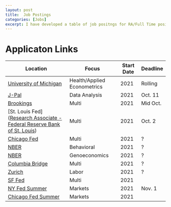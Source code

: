 ```yaml
---
layout: post
title:  Job Postings
categories: [Jobs]
excerpt: I have developed a table of job positngs for RA/Full Time positions below.
---
```



# Applicaton Links

| Location                                                     | Focus                       | Start Date | Deadline |
| ------------------------------------------------------------ | --------------------------- | ---------- | -------- |
| [University of Michigan](https://users.nber.org/~kowalski/Kowalski.Latest.RA.Posting.pdf) | Health/Applied Econometrics | 2021       | Rolling  |
| [J-Pal](https://www.povertyactionlab.org/careers/general-data-research-associate-j-pal-global-103395) | Data Analysis               | 2021       | Oct. 11  |
| [Brookings](https://www.brookings.edu/join-the-top-ranked-think-tank-for-domestic-economic-policy/) | Multi                       | 2021       | Mid Oct. |
| [St. Louis Fed]([Research Associate - Federal Reserve Bank of St. Louis](https://econjobmarket.org/market#ad-6576)) | Multi                       | 2021       | Oct. 2   |
| [Chicago Fed]()                                              | Multi                       | 2021       | ?        |
| [NBER](https://workforcenow.adp.com/mascsr/default/mdf/recruitment/recruitment.html?cid=62bc21f7-1c83-4bca-8f15-c70a9edae2c5&ccId=19000101_000001&jobId=376939&source=CC2&lang=en_US) | Behavioral                  | 2021       | ?        |
| [NBER](https://workforcenow.adp.com/mascsr/default/mdf/recruitment/recruitment.html?cid=62bc21f7-1c83-4bca-8f15-c70a9edae2c5&ccId=19000101_000001&jobId=376560&source=CC2&lang=en_US) | Genoeconomics               | 2021       | ?        |
| [Columbia Bridge](https://econ.columbia.edu/phd/bridge-to-phd-program/) | Multi                       | 2021       | ?        |
| [Zurich](https://www.ddorn.net/Pre-Doc.pdf)                  | Labor                       | 2021       | ?        |
| [SF Fed](https://www.frbsf.org/our-district/careers/search-for-jobs/?job=743486) | Multi                       | 2021       |          |
| [NY Fed Summer](https://frb.taleo.net/careersection/02bcampus/jobdetail.ftl) | Markets                     | 2021       | Nov. 1   |
| [Chicago Fed Summer](https://frb.taleo.net/careersection/02bcampus/jobdetail.ftl) | Markets                     | 2021       |          |
